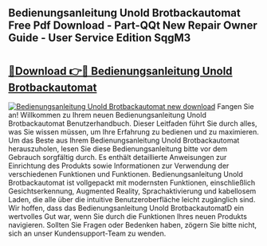 ## Bedienungsanleitung Unold Brotbackautomat Free Pdf Download - Part-QQt New Repair Owner Guide - User Service Edition SqgM3

# <h2><a href="http://df36em.blite.top/?on=Bedienungsanleitung+Unold+Brotbackautomat">🔗Download 👉🔴 Bedienungsanleitung Unold Brotbackautomat</a></h2>

[![Bedienungsanleitung Unold Brotbackautomat new download](https://i.imgur.com/lujVjoI.png)](http://df36em.blite.top/?on=Bedienungsanleitung+Unold+Brotbackautomat)
Fangen Sie an! Willkommen zu Ihrem neuen Bedienungsanleitung Unold Brotbackautomat Benutzerhandbuch. Dieser Leitfaden führt Sie durch alles, was Sie wissen müssen, um Ihre Erfahrung zu bedienen und zu maximieren. Um das Beste aus Ihrem Bedienungsanleitung Unold Brotbackautomat herauszuholen, lesen Sie diese Bedienungsanleitung bitte vor dem Gebrauch sorgfältig durch. Es enthält detaillierte Anweisungen zur Einrichtung des Produkts sowie Informationen zur Verwendung der verschiedenen Funktionen und Funktionen. Bedienungsanleitung Unold Brotbackautomat ist vollgepackt mit modernsten Funktionen, einschließlich Gesichtserkennung, Augmented Reality, Sprachaktivierung und kabellosem Laden, die alle über die intuitive Benutzeroberfläche leicht zugänglich sind. Wir hoffen, dass das Bedienungsanleitung Unold BrotbackautomatD ein wertvolles Gut war, wenn Sie durch die Funktionen Ihres neuen Produkts navigieren. Sollten Sie Fragen oder Bedenken haben, zögern Sie bitte nicht, sich an unser Kundensupport-Team zu wenden.
